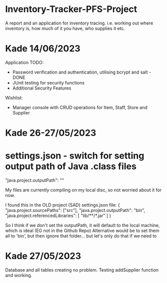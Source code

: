 # Inventory-Tracker-PFS-Project
A	report	and	an	application	for	inventory	tracing.	i.e.	working	
out	where	inventory	is,	how	much	of	it	you	have,	who	supplies	it	etc.

# Kade 14/06/2023
Application TODO:
- Password verification and authentication, utilising bcrypt and salt - DONE
- JUnit testing for security functions
- Additional Security Features

Wishlist:
- Manager console with CRUD operations for Item, Staff, Store and Supplier

# Kade 26-27/05/2023
# settings.json - switch for setting output path of Java .class files
"java.project.outputPath": ""

My files are currently compiling on my local disc, so not worried about it for now.

I found this in the OLD project (SAD) settings.json file:
{
    "java.project.sourcePaths": ["src"],
    "java.project.outputPath": "bin",
    "java.project.referencedLibraries": [
        "lib/**/*.jar"
    ]
}

So I think if we don't set the outputPath, it will default to the local machine, which is ideal (EG not in the Github Repo)
Alternative would be to set them all to 'bin', but then ignore that folder... but let's only do that if we need to

# Kade 27/05/2023
Database and all tables creating no problem. Testing addSupplier function and working.